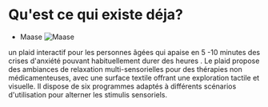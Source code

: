 # Qu'est ce qui existe déja? 

* Maase 
 ![Maase](https://www.senioractu.com/photo/art/grande/33499016-30859737.jpg?v=1557388244)

un plaid interactif  pour les personnes âgées qui apaise en 5 -10 minutes des crises d'anxiété pouvant habituellement durer des heures . Le plaid propose des ambiances de relaxation multi-sensorielles pour des thérapies non médicamenteuses, avec une surface textile offrant une exploration tactile et visuelle. Il dispose de six programmes adaptés à différents scénarios d'utilisation pour alterner les stimulis sensoriels. 
